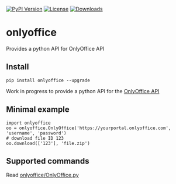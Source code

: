 [![PyPI Version](https://img.shields.io/pypi/v/onlyoffice)](https://pypi.org/project/onlyoffice/)
[![License](https://img.shields.io/github/license/casiez/onlyoffice)](LICENSE)
[![Downloads](https://static.pepy.tech/badge/onlyoffice)](https://pepy.tech/project/onlyoffice)

# onlyoffice

Provides a python API for OnlyOffice API

## Install
```pip install onlyoffice --upgrade```

Work in progress to provide a python API for the [OnlyOffice API](https://api.onlyoffice.com/portals/method/)

## Minimal example

```
import onlyoffice
oo = onlyoffice.OnlyOffice('https://yourportal.onlyoffice.com', 'username', 'password')
# download file ID 123
oo.download(['123'], 'file.zip')

```

## Supported commands
Read [onlyoffice/OnlyOffice.py](onlyoffice/OnlyOffice.py)
